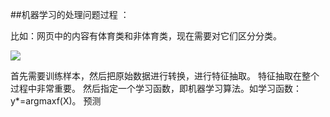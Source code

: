 ##机器学习的处理问题过程 ：

比如：网页中的内容有体育类和非体育类，现在需要对它们区分分类。 

![](http://img.blog.csdn.net/20170606202109475?watermark/2/text/aHR0cDovL2Jsb2cuY3Nkbi5uZXQveHVuZGg=/font/5a6L5L2T/fontsize/400/fill/I0JBQkFCMA==/dissolve/70/gravity/SouthEast)

首先需要训练样本，然后把原始数据进行转换，进行特征抽取。
特征抽取在整个过程中非常重要。
然后指定一个学习函数，即机器学习算法。如学习函数：y*=argmaxf(X)。
预测